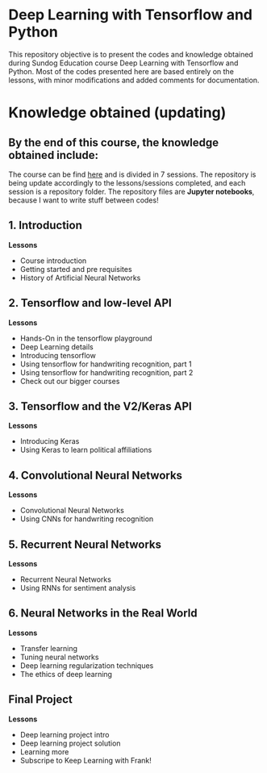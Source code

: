 # Deep Learning with Tensorflow and Python

This repository objective is to present the codes and knowledge obtained during Sundog Education course Deep Learning with Tensorflow and Python. Most of the codes presented here are based entirely on the lessons, with minor modifications and added comments for documentation.

# Knowledge obtained (updating)

By the end of this course, the knowledge obtained include:
  - 

The course can be find [here](https://sundog-education.com/course/deeplearning/) and is divided in 7 sessions. The repository is being update accordingly to the lessons/sessions completed, and each session is a repository folder. The repository files are **Jupyter notebooks**, because I want to write stuff between codes!

## 1. Introduction 
**Lessons**
  - Course introduction
  - Getting started and pre requisites
  - History of Artificial Neural Networks
   
## 2. Tensorflow and low-level API
**Lessons**
  - Hands-On in the tensorflow playground
  - Deep Learning details
  - Introducing tensorflow
  - Using tensorflow for handwriting recognition, part 1
  - Using tensorflow for handwriting recognition, part 2
  - Check out our bigger courses

## 3. Tensorflow and the V2/Keras API
**Lessons**
  - Introducing Keras
  - Using Keras to learn political affiliations
 
## 4. Convolutional Neural Networks
**Lessons**  
  - Convolutional Neural Networks
  - Using CNNs for handwriting recognition

## 5. Recurrent Neural Networks
**Lessons**
  - Recurrent Neural Networks
  - Using RNNs for sentiment analysis

## 6. Neural Networks in the Real World
**Lessons**
  - Transfer learning
  - Tuning neural networks
  - Deep learning regularization techniques
  - The ethics of deep learning
  
## Final Project
**Lessons**
  - Deep learning project intro
  - Deep learning project solution
  - Learning more
  - Subscripe to Keep Learning with Frank!
